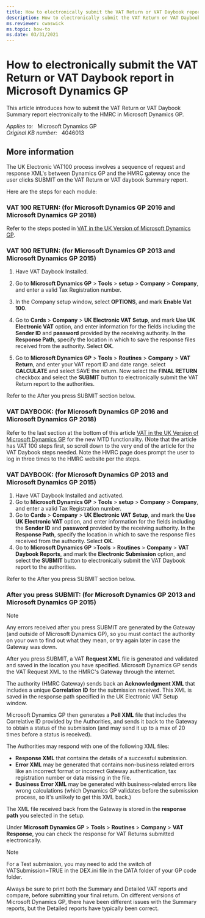 ```yaml
---
title: How to electronically submit the VAT Return or VAT Daybook report in Microsoft Dynamics GP
description: How to electronically submit the VAT Return or VAT Daybook report in Microsoft Dynamics GP.
ms.reviewer: cwaswick
ms.topic: how-to
ms.date: 03/31/2021
---
```

# How to electronically submit the VAT Return or VAT Daybook report in Microsoft Dynamics GP

This article introduces how to submit the VAT Return or VAT Daybook Summary report electronically to the HMRC in Microsoft Dynamics GP.

_Applies to:_ &nbsp; Microsoft Dynamics GP  
_Original KB number:_ &nbsp; 4046013

## More information

The UK Electronic VAT100 process involves a sequence of request and response XML's between Dynamics GP and the HMRC gateway once the user clicks SUBMIT on the VAT Return or VAT daybook Summary report.

Here are the steps for each module:

### VAT 100 RETURN: (for Microsoft Dynamics GP 2016 and Microsoft Dynamics GP 2018)

Refer to the steps posted in [VAT in the UK Version of Microsoft Dynamics GP](/dynamics-gp/financials/uk-tax-mtd).

### VAT 100 RETURN: (for Microsoft Dynamics GP 2013 and Microsoft Dynamics GP 2015)

1. Have VAT Daybook Installed.
2. Go to **Microsoft Dynamics GP** > **Tools** > **setup** > **Company** > **Company**, and enter a valid Tax Registration number.
3. In the Company setup window, select **OPTIONS**, and mark **Enable Vat 100**.

4. Go to **Cards** > **Company** > **UK Electronic VAT Setup**, and mark **Use UK Electronic VAT** option, and enter information for the fields including the **Sender ID** and **password** provided by the receiving authority. In the **Response Path**, specify the location in which to save the response files received from the authority. Select **OK**.

5. Go to **Microsoft Dynamics GP** > **Tools** > **Routines** > **Company** > **VAT Return**, and enter your VAT report ID and date range. select **CALCULATE** and select SAVE the return.  Now select the **FINAL RETURN** checkbox and select the **SUBMIT** button to electronically submit the VAT Return report to the authorities.

Refer to the After you press SUBMIT section below.

### VAT DAYBOOK: (for Microsoft Dynamics GP 2016 and Microsoft Dynamics GP 2018)

Refer to the last section at the bottom of this article [VAT in the UK Version of Microsoft Dynamics GP](/dynamics-gp/financials/uk-tax-mtd) for the new MTD functionality. (Note that the article has VAT 100 steps first, so scroll down to the very end of the article for the VAT Daybook steps needed. Note the HMRC page does prompt the user to log in three times to the HMRC website per the steps.

### VAT DAYBOOK: (for Microsoft Dynamics GP 2013 and Microsoft Dynamics GP 2015)

1. Have VAT Daybook Installed and activated.
2. Go to **Microsoft Dynamics GP** > **Tools** > **setup** > **Company** > **Company**, and enter a valid Tax Registration number.
3. Go to **Cards** > **Company** > **UK Electronic VAT Setup**, and mark the **Use UK Electronic VAT** option, and enter information for the fields including the **Sender ID** and **password** provided by the receiving authority. In the **Response Path**, specify the location in which to save the response files received from the authority. Select **OK**.
4. Go to **Microsoft Dynamics GP** >**Tools** > **Routines** > **Company** > **VAT Daybook Reports**, and mark the **Electronic Submission** option, and select the **SUBMIT** button to electronically submit the VAT Daybook report to the authorities.

Refer to the After you press SUBMIT section below.

### After you press SUBMIT: (for Microsoft Dynamics GP 2013 and Microsoft Dynamics GP 2015)

> [!NOTE]
> Any errors received after you press SUBMIT are generated by the Gateway (and outside of Microsoft Dynamics GP), so you must contact the authority on your own to find out what they mean, or try again later in case the Gateway was down.

After you press SUBMIT, a VAT **Request XML** file is generated and validated and saved in the location you have specified. Microsoft Dynamics GP sends the VAT Request XML to the HMRC's Gateway through the internet.

The authority (HMRC Gateway) sends back an **Acknowledgment XML** that includes a unique **Correlation ID** for the submission received. This XML is saved in the response path specified in the UK Electronic VAT Setup window.

Microsoft Dynamics GP then generates a **Poll XML** file that includes the Correlative ID provided by the Authorities, and sends it back to the Gateway to obtain a status of the submission (and may send it up to a max of 20 times before a status is received).
  
The Authorities may respond with one of the following XML files:

- **Response XML** that contains the details of a successful submission.
- **Error XML** may be generated that contains non-business related errors like an incorrect format or incorrect Gateway authentication, tax registration number or data missing in the file.
- **Business Error XML** may be generated with business-related errors like wrong calculations (which Dynamics GP validates before the submission process, so it's unlikely to get this XML back.)

The XML file received back from the Gateway is stored in the **response path** you selected in the setup.

Under **Microsoft Dynamics GP** > **Tools** > **Routines** > **Company** > **VAT Response**, you can check the response for VAT Returns submitted electronically.

> [!NOTE]
> For a Test submission, you may need to add the switch of VATSubmission=TRUE in the DEX.ini file in the DATA folder of your GP code folder.
>
> Always be sure to print both the Summary and Detailed VAT reports and compare, before submitting your final return. On different versions of Microsoft Dynamics GP, there have been different issues with the Summary reports, but the Detailed reports have typically been correct.  
